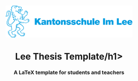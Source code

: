 <div id="lee-logo" align="center">
    <br />
    <img src="./icons/LeeLogo.svg" alt="Lee Logo" width="400"/>
    <h1>Lee Thesis Template/h1>
    <h3>A LaTeX template for students and teachers</h3>
</div>
